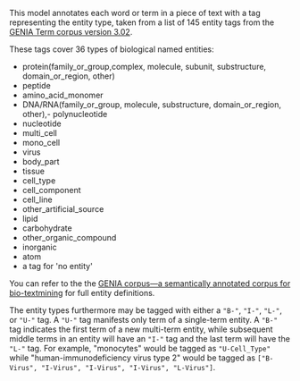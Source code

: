 This model annotates each word or term in a piece of text with a tag representing the entity type, taken from a list of 145  entity tags from the [GENIA Term corpus version 3.02](http://www.geniaproject.org/genia-corpus/term-corpus).

These tags cover 36 types of biological named entities: 
- protein(family_or_group,complex, molecule, subunit, substructure, domain_or_region, other)
- peptide
- amino_acid_monomer
- DNA/RNA(family_or_group, molecule, substructure, domain_or_region, other),- polynucleotide
- nucleotide
- multi_cell
- mono_cell
- virus
- body_part 
- tissue
- cell_type
- cell_component
- cell_line
- other_artificial_source
- lipid
- carbohydrate
- other_organic_compound
- inorganic
- atom
- a tag for 'no entity'

You can refer to the the [GENIA corpus—a semantically annotated corpus
for bio-textmining](https://academic.oup.com/bioinformatics/article/19/suppl_1/i180/227927) for full entity definitions.

The entity types furthermore may be tagged with either a `"B-"`, `"I-"`, `"L-"`, or `"U-"` tag. A `"U-"` tag manifests  only term of a single-term entity. A `"B-"` tag  indicates the first term of a new multi-term entity, while subsequent middle terms in an entity will have an `"I-"` tag and the last term will have the `"L-"` tag. For example, "monocytes" would be tagged as `"U-Cell_Type"` while  "human-immunodeficiency virus type 2" would be tagged as `["B-Virus", "I-Virus", "I-Virus", "I-Virus", "L-Virus"]`.
